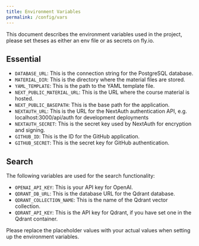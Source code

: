 ```yaml
---
title: Environment Variables
permalink: /config/vars
---
```


This document describes the environment variables used in the project, please set theses as either an env file or as secrets on fly.io.

## Essential

- `DATABASE_URL`: This is the connection string for the PostgreSQL database.
- `MATERIAL_DIR`: This is the directory where the material files are stored.
- `YAML_TEMPLATE`: This is the path to the YAML template file.
- `NEXT_PUBLIC_MATERIAL_URL`: This is the URL where the course material is hosted.
- `NEXT_PUBLIC_BASEPATH`: This is the base path for the application.
- `NEXTAUTH_URL`: This is the URL for the NextAuth authentication API, e.g. localhost:3000/api/auth for development deployments
- `NEXTAUTH_SECRET`: This is the secret key used by NextAuth for encryption and signing.
- `GITHUB_ID`: This is the ID for the GitHub application.
- `GITHUB_SECRET`: This is the secret key for GitHub authentication.


## Search

The following variables are used for the search functionality:

- `OPENAI_API_KEY`: This is your API key for OpenAI.
- `QDRANT_DB_URL`: This is the database URL for the Qdrant database.
- `QDRANT_COLLECTION_NAME`: This is the name of the Qdrant vector collection.
- `QDRANT_API_KEY`: This is the API key for Qdrant, if you have set one in the Qdrant container.

Please replace the placeholder values with your actual values when setting up the environment variables.
